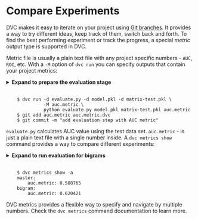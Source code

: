 # Compare Experiments

DVC makes it easy to iterate on your project using
[Git branches](https://git-scm.com/about/branching-and-merging). It provides a
way to try different ideas, keep track of them, switch back and forth. To find
the best performing experiment or track the progress, a special *metric* output
type is supported in DVC.

Metric file is usually a plain text file with any project specific numbers -
`AUC`, `ROC`, etc. With a `-M` option of `dvc run` you can specify outputs that
contain your project metrics:

<details><summary><strong>Expand to prepare the evaluation stage</strong></summary>
<p>
To provide an unbiased evaluation of the final model fit on the training data
set are going to use the test data set. We need to adjust the feature extraction
to take into account this split for training and test data sets. No code
modifications are required, let's just change the stage definition:
</br>
<pre>
    $ git checkout master
    $ dvc checkout
    $ dvc run -d featurization.py -d data.tsv -d data-test.tsv \
              -o matrix.pkl -o matrix-test.pkl \
              python featurization.py data.tsv matrix.pkl \
                                      data-test.tsv matrix-test.pkl
    $ git commit .gitignore matrix.plk.dvc -m "change featurization stage"
</pre>
DVC will aks for confirmation to overwrite the stage. Type `yes` and proceed.
</p>
</details>
</br>

```dvc
    $ dvc run -d evaluate.py -d model.pkl -d matrix-test.pkl \
              -M auc.metric \
              python evaluate.py model.pkl matrix-test.pkl auc.metric
    $ git add auc.metric auc.metric.dvc          
    $ git commit -m "add evaluation step with AUC metric"
```

`evaluate.py` calculates AUC value using the test data set. `auc.metric` -
is just a plain text file with a single number inside. A `dvc metrics show`
command provides a way to compare different experiments:

<details><summary><strong>Expand to run evaluation for bigrams</strong></summary>
<p>
To evaluate `bigram` model we need to merge the changes and get the metric:
</br>
<pre>
    $ git checkout bigram
    $ dvc checkout
    $ git merge -X theirs master
    $ dvc repro auc.metric.dvc
    $ git commit -m "evaluate bigram model"
</pre>
</p>
</details>
</br>


```dvc
    $ dvc metrics show -a
    master:
        auc.metric: 0.588765
    bigram:
        auc.metric: 0.620421
```

DVC metrics provides a flexible way to specify and navigate by multiple numbers.
Check the `dvc metrics` command documentation to learn more.
